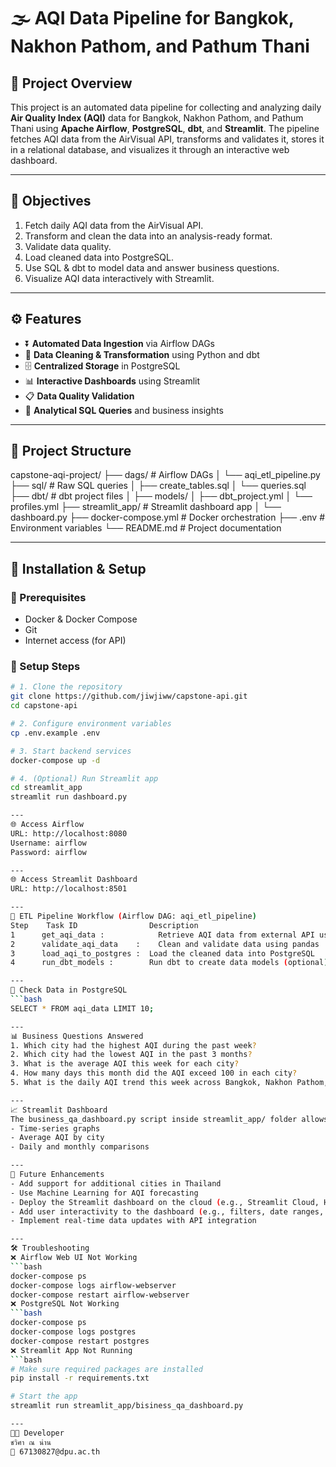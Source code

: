 # 🌫️ AQI Data Pipeline for Bangkok, Nakhon Pathom, and Pathum Thani

## 🧾 Project Overview
This project is an automated data pipeline for collecting and analyzing daily **Air Quality Index (AQI)** data for Bangkok, Nakhon Pathom, and Pathum Thani using **Apache Airflow**, **PostgreSQL**, **dbt**, and **Streamlit**. The pipeline fetches AQI data from the AirVisual API, transforms and validates it, stores it in a relational database, and visualizes it through an interactive web dashboard.

---

## 🎯 Objectives
1. Fetch daily AQI data from the AirVisual API.
2. Transform and clean the data into an analysis-ready format.
3. Validate data quality.
4. Load cleaned data into PostgreSQL.
5. Use SQL & dbt to model data and answer business questions.
6. Visualize AQI data interactively with Streamlit.

---

## ⚙️ Features
- ⏬ **Automated Data Ingestion** via Airflow DAGs  
- 🧼 **Data Cleaning & Transformation** using Python and dbt  
- 🗄️ **Centralized Storage** in PostgreSQL  
- 📊 **Interactive Dashboards** using Streamlit  
- 📋 **Data Quality Validation**  
- 🧠 **Analytical SQL Queries** and business insights

---

## 📁 Project Structure
capstone-aqi-project/ ├── dags/ # Airflow DAGs │ └── aqi_etl_pipeline.py ├── sql/ # Raw SQL queries │ ├── create_tables.sql │ └── queries.sql ├── dbt/ # dbt project files │ ├── models/ │ ├── dbt_project.yml │ └── profiles.yml ├── streamlit_app/ # Streamlit dashboard app │ └── dashboard.py ├── docker-compose.yml # Docker orchestration ├── .env # Environment variables └── README.md # Project documentation


---

## 🚀 Installation & Setup

### 📌 Prerequisites
- Docker & Docker Compose
- Git
- Internet access (for API)

### 🧰 Setup Steps
```bash
# 1. Clone the repository
git clone https://github.com/jiwjiww/capstone-api.git
cd capstone-api

# 2. Configure environment variables
cp .env.example .env

# 3. Start backend services
docker-compose up -d

# 4. (Optional) Run Streamlit app
cd streamlit_app
streamlit run dashboard.py

---
🌐 Access Airflow
URL: http://localhost:8080
Username: airflow
Password: airflow

---
🌐 Access Streamlit Dashboard
URL: http://localhost:8501

---
🔄 ETL Pipeline Workflow (Airflow DAG: aqi_etl_pipeline)
Step	Task ID	               Description
1	   get_aqi_data :	         Retrieve AQI data from external API using requests
2	   validate_aqi_data	:    Clean and validate data using pandas
3	   load_aqi_to_postgres :  Load the cleaned data into PostgreSQL
4	   run_dbt_models :        Run dbt to create data models (optional)

---
🧪 Check Data in PostgreSQL
```bash
SELECT * FROM aqi_data LIMIT 10;

---
📊 Business Questions Answered
1. Which city had the highest AQI during the past week?
2. Which city had the lowest AQI in the past 3 months?
3. What is the average AQI this week for each city?
4. How many days this month did the AQI exceed 100 in each city?
5. What is the daily AQI trend this week across Bangkok, Nakhon Pathom, and Pathum Thani?

---
📈 Streamlit Dashboard
The business_qa_dashboard.py script inside streamlit_app/ folder allows users to explore AQI trends interactively with:
- Time-series graphs
- Average AQI by city
- Daily and monthly comparisons

---
🔮 Future Enhancements
- Add support for additional cities in Thailand
- Use Machine Learning for AQI forecasting
- Deploy the Streamlit dashboard on the cloud (e.g., Streamlit Cloud, Heroku, or AWS EC2)
- Add user interactivity to the dashboard (e.g., filters, date ranges, city selection)
- Implement real-time data updates with API integration

---
🛠 Troubleshooting
❌ Airflow Web UI Not Working
```bash
docker-compose ps
docker-compose logs airflow-webserver
docker-compose restart airflow-webserver
❌ PostgreSQL Not Working
```bash
docker-compose ps
docker-compose logs postgres
docker-compose restart postgres
❌ Streamlit App Not Running
```bash
# Make sure required packages are installed
pip install -r requirements.txt

# Start the app
streamlit run streamlit_app/bisiness_qa_dashboard.py

---
👩‍💻 Developer
ชวิศา ณ น่าน
📧 67130827@dpu.ac.th